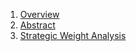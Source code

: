 1. [Overview](./Overview.md)
2. [Abstract](./Abstract.md)
3. [Strategic Weight Analysis](./Strategic%20Weight%20Analysis.md)
